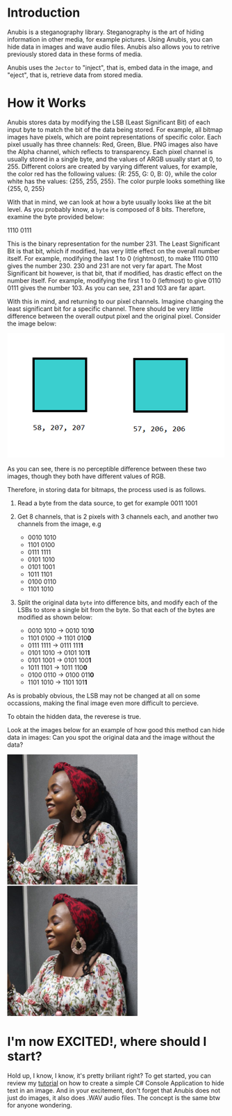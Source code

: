 # Introduction
Anubis is a steganography library. Steganography is the art of hiding information in other media, for example pictures. Using Anubis, you can hide data in images and wave audio files. Anubis also allows you to retrive previously stored data in these forms of media.

Anubis uses the `Jector` to "inject", that is, embed data in the image, and "eject", that is, retrieve data from stored media.

# How it Works
Anubis stores data by modifying the LSB (Least Significant Bit) of each input byte to match the bit of the data being stored. For example, all bitmap images have pixels, which are point representations of specific color. Each pixel usually has three channels: Red, Green, Blue. PNG images also have the Alpha channel, which reflects to transparency. Each pixel channel is usually stored in a single byte, and the values of ARGB usually start at 0, to 255. Different colors are created by varying different values, for example, the color red has the following values: {R: 255, G: 0, B: 0}, while the color white has the values: {255, 255, 255}. The color purple looks something like {255, 0, 255}

With that in mind, we can look at how a byte usually looks like at the bit level. As you probably know, a `byte` is composed of 8 bits. Therefore, examine the byte provided below:

 1110 0111

This is the binary representation for the number 231. The Least Significant Bit is that bit, which if modified, has very little effect on the overall number itself. For example, modifying the last 1 to 0 (rightmost), to make 1110 0110 gives the number 230. 230 and 231 are not very far apart. The Most Significant bit however, is that bit, that if modified, has drastic effect on the number itself. For example, modifying the first 1 to 0 (leftmost) to give  0110 0111 gives the number 103. As you can see, 231 and 103 are far apart.

With this in mind, and returning to our pixel channels. Imagine changing the least significant bit for a specific channel. There should be very little difference between the overall output pixel and the original pixel. Consider the image below:

![LIB DIFFERENCE DEMONSTRATION](.\images\lsb-difference-demonstration.png "Significance of the LSB in pixels")

As you can see, there is no perceptible difference between these two images, though they both have different values of RGB.

Therefore, in storing data for bitmaps, the process used is as follows.
1. Read a byte from the data source, to get for example 0011 1001
2. Get 8 channels, that is 2 pixels with 3 channels each, and another two channels from the image, e.g 
    * 0010 1010
    * 1101 0100
    * 0111 1111
    * 0101 1010
    * 0101 1001
    * 1011 1101
    * 0100 0110
    * 1101 1010

3. Split the original data `byte` into difference bits, and modify each of the LSBs to store a single bit from the byte. So that each of the bytes are modified as shown below:
    * 0010 1010 -> 0010 101**0**
    * 1101 0100 -> 1101 010**0**
    * 0111 1111 -> 0111 111**1**
    * 0101 1010 -> 0101 101**1**
    * 0101 1001 -> 0101 100**1**
    * 1011 1101 -> 1011 110**0**
    * 0100 0110 -> 0100 011**0**
    * 1101 1010 -> 1101 101**1**

As is probably obvious, the LSB may not be changed at all on some occassions, making the final image even more difficult to percieve.

To obtain the hidden data, the reverese is true.

Look at the images below for an example of how good this method can hide data in images: Can you spot the original data and the image without the data?
<p float="left">
  <img src="images\x1.png" width="300"/>
  <img src="images\x2.png" width="300"/> 
</p>

# I'm now __EXCITED!__, where should I start?
Hold up, I know, I know, it's pretty briliant right? To get started, you can review my [tutorial](./Tutorial-CreateTextHidingApplication.md) on how to create a simple C# Console Application to hide text in an image. And in your excitement, don't forget that Anubis does not just do images, it also does .WAV audio files. The concept is the same btw for anyone wondering.